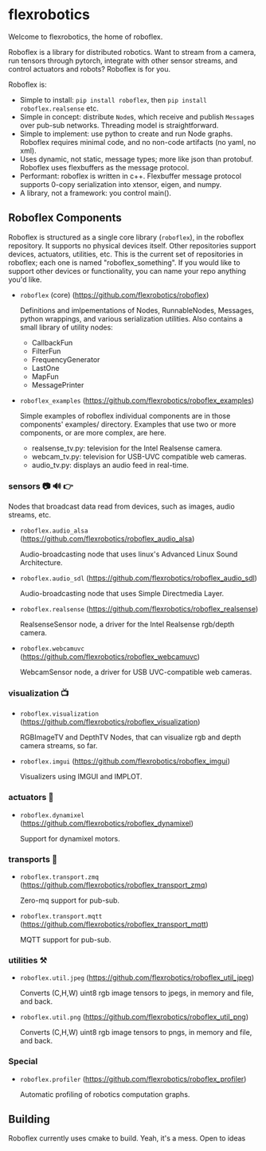 # flexrobotics

Welcome to flexrobotics, the home of roboflex.

Roboflex is a library for distributed robotics. Want to stream from a camera, run tensors through pytorch, integrate with other sensor streams, and control actuators and robots? Roboflex is for you.

Roboflex is:
* Simple to install: `pip install roboflex`, then `pip install roboflex.realsense` etc.
* Simple in concept: distribute `Node`s, which receive and publish `Message`s over pub-sub networks. Threading model is straightforward.
* Simple to implement: use python to create and run Node graphs. Roboflex requires minimal code, and no non-code artifacts (no yaml, no xml).
* Uses dynamic, not static, message types; more like json than protobuf. Roboflex uses flexbuffers as the message protocol.
* Performant: roboflex is written in c++. Flexbuffer message protocol supports 0-copy serialization into xtensor, eigen, and numpy.
* A library, not a framework: you control main().



## Roboflex Components

Roboflex is structured as a single core library (`roboflex`), in the roboflex repository. It supports no physical devices itself. Other repositories support devices, actuators, utilities, etc. This is the current set of repositories in roboflex; each one is named "roboflex_something". If you would like to support other devices or functionality, you can name your repo anything you'd like.

* `roboflex` (core) (https://github.com/flexrobotics/roboflex)

    Definitions and imlpementations of Nodes, RunnableNodes, Messages, python wrappings, and various serialization utilities. Also contains a small library of utility nodes:

    * CallbackFun
    * FilterFun
    * FrequencyGenerator
    * LastOne
    * MapFun
    * MessagePrinter

* `roboflex_examples` (https://github.com/flexrobotics/roboflex_examples)

    Simple examples of roboflex individual components are in those components' examples/ directory. Examples that use two or more components, or are more complex, are here.

    * realsense_tv.py: television for the Intel Realsense camera.
    * webcam_tv.py: television for USB-UVC compatible web cameras.
    * audio_tv.py: displays an audio feed in real-time.
  
### sensors 📷 🔊 👉

Nodes that broadcast data read from devices, such as images, audio streams, etc.

* `roboflex.audio_alsa` (https://github.com/flexrobotics/roboflex_audio_alsa) 
    
    Audio-broadcasting node that uses linux's Advanced Linux Sound Architecture.

* `roboflex.audio_sdl` (https://github.com/flexrobotics/roboflex_audio_sdl) 
    
    Audio-broadcasting node that uses Simple Directmedia Layer.

* `roboflex.realsense` (https://github.com/flexrobotics/roboflex_realsense)

    RealsenseSensor node, a driver for the Intel Realsense rgb/depth camera.

* `roboflex.webcamuvc` (https://github.com/flexrobotics/roboflex_webcamuvc)

    WebcamSensor node, a driver for USB UVC-compatible web cameras.

### visualization 📺 

* `roboflex.visualization` (https://github.com/flexrobotics/roboflex_visualization)

    RGBImageTV and DepthTV Nodes, that can visualize rgb and depth camera streams, so far.

* `roboflex.imgui` (https://github.com/flexrobotics/roboflex_imgui)

    Visualizers using IMGUI and IMPLOT.

### actuators 🤖

* `roboflex.dynamixel` (https://github.com/flexrobotics/roboflex_dynamixel)

    Support for dynamixel motors.

### transports 🚡

* `roboflex.transport.zmq` (https://github.com/flexrobotics/roboflex_transport_zmq)

    Zero-mq support for pub-sub.

* `roboflex.transport.mqtt` (https://github.com/flexrobotics/roboflex_transport_mqtt)

    MQTT support for pub-sub.

### utilities ⚒️

* `roboflex.util.jpeg` (https://github.com/flexrobotics/roboflex_util_jpeg)

    Converts (C,H,W) uint8 rgb image tensors to jpegs, in memory and file, and back.

* `roboflex.util.png` (https://github.com/flexrobotics/roboflex_util_png)

    Converts (C,H,W) uint8 rgb image tensors to pngs, in memory and file, and back.

### Special

* `roboflex.profiler` (https://github.com/flexrobotics/roboflex_profiler)

    Automatic profiling of robotics computation graphs.

## Building

Roboflex currently uses cmake to build. Yeah, it's a mess. Open to ideas
